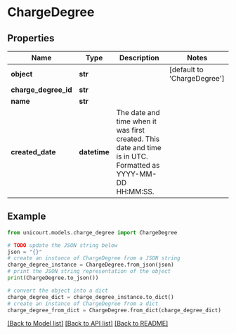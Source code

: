 # ChargeDegree


## Properties

Name | Type | Description | Notes
------------ | ------------- | ------------- | -------------
**object** | **str** |  | [default to 'ChargeDegree']
**charge_degree_id** | **str** |  | 
**name** | **str** |  | 
**created_date** | **datetime** | The date and time when it was first created. This date and time is in UTC. Formatted as YYYY-MM-DD HH:MM:SS. | 

## Example

```python
from unicourt.models.charge_degree import ChargeDegree

# TODO update the JSON string below
json = "{}"
# create an instance of ChargeDegree from a JSON string
charge_degree_instance = ChargeDegree.from_json(json)
# print the JSON string representation of the object
print(ChargeDegree.to_json())

# convert the object into a dict
charge_degree_dict = charge_degree_instance.to_dict()
# create an instance of ChargeDegree from a dict
charge_degree_from_dict = ChargeDegree.from_dict(charge_degree_dict)
```
[[Back to Model list]](../README.md#documentation-for-models) [[Back to API list]](../README.md#documentation-for-api-endpoints) [[Back to README]](../README.md)


